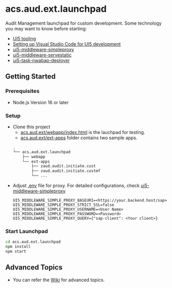 # acs.aud.ext.launchpad
Audit Management launchpad for custom development. Some technology you may want to know before starting:
- [UI5 tooling](https://sap.github.io/ui5-tooling/)
- [Setting up Visual Studio Code for UI5 development](https://blogs.sap.com/2021/02/03/setting-up-visual-studio-code-for-ui5-development/)
- [ui5-middleware-simpleproxy](https://github.com/ui5-community/ui5-ecosystem-showcase/tree/master/packages/ui5-middleware-simpleproxy)
- [ui5-middleware-servestatic](https://www.npmjs.com/package/ui5-middleware-servestatic)
- [ui5-task-nwabap-deployer](https://www.npmjs.com/package/ui5-task-nwabap-deployer)

## Getting Started

### Prerequisites

- Node.js Version 16 or later

### Setup

- Clone this project
    - [acs.aud.ext/webapp/index.html](https://github.com/iamSmallY/acs.aud.ext.launchpad/blob/master/webapp/index.html) is the lauchpad for testing. 
    - [acs.aud.ext/ext-apps](https://github.com/iamSmallY/acs.aud.ext.launchpad/tree/master/ext-apps) folder contains two sample apps.
    ```sh
    .
    └── acs.aud.ext.launchpad
        ├── webapp
        └── ext-apps
            ├── zaud.audit.initiate.cust
            ├── zaud.audit.initiate.custmf
            └── ...
    ```
- Adjust [.env](https://github.com/iamSmallY/acs.aud.ext.launchpad/blob/master/.env) file for proxy. For detailed configurations, check [ui5-middleware-simpleproxy](https://github.com/ui5-community/ui5-ecosystem-showcase/tree/master/packages/ui5-middleware-simpleproxy)
    ```properties
    UI5_MIDDLEWARE_SIMPLE_PROXY_BASEURI=<https://your.backend.host/sap>
    UI5_MIDDLEWARE_SIMPLE_PROXY_STRICT_SSL=false
    UI5_MIDDLEWARE_SIMPLE_PROXY_USERNAME=<User Name>
    UI5_MIDDLEWARE_SIMPLE_PROXY_PASSWORD=<Password>
    UI5_MIDDLEWARE_SIMPLE_PROXY_QUERY={"sap-client": <Your client>}
    ```
### Start Launchpad
```sh
cd acs.aud.ext.launchpad
npm install
npm start
```

## Advanced Topics

* You can refer the [Wiki](https://github.com/iamSmallY/acs.aud.ext.launchpad/wiki) for advanced topics.
